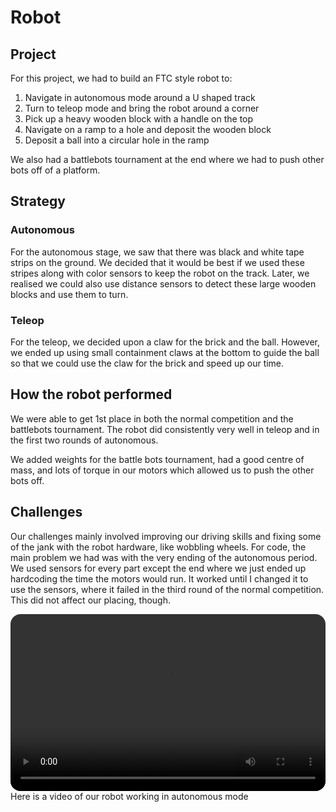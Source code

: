 # Robot

## Project

For this project, we had to build an FTC style robot to:
1. Navigate in autonomous mode around a U shaped track
2. Turn to teleop mode and bring the robot around a corner
3. Pick up a heavy wooden block with a handle on the top
4. Navigate on a ramp to a hole and deposit the wooden block
5. Deposit a ball into a circular hole in the ramp

We also had a battlebots tournament at the end where we had to push other bots off of a platform.

## Strategy

### Autonomous
For the autonomous stage, we saw that there was black and white tape strips on the ground. We decided that it would be best if we used these stripes along with color sensors to keep the robot on the track. Later, we realised we could also use distance sensors to detect these large wooden blocks and use them to turn.

### Teleop
For the teleop, we decided upon a claw for the brick and the ball. However, we ended up using small containment claws at the bottom to guide the ball so that we could use the claw for the brick and speed up our time.

## How the robot performed

We were able to get 1st place in both the normal competition and the battlebots tournament. The robot did consistently very well in teleop and in the first two rounds of autonomous. 

We added weights for the battle bots tournament, had a good centre of mass, and lots of torque in our motors which allowed us to push the other bots off.

## Challenges

Our challenges mainly involved improving our driving skills and fixing some of the jank with the robot hardware, like wobbling wheels. For code, the main problem we had was with the very ending of the autonomous period. We used sensors for every part except the end where we just ended up hardcoding the time the motors would run. It worked until I changed it to use the sensors, where it failed in the third round of the normal competition. This did not affect our placing, though.

<div style="position: relative; width: 100%; padding-top: 56.25%;">
  <video
    src="https://github.com/normalday843812/engineering-portfolio/raw/refs/heads/main/projects/robotics/videos/robot-operating.mp4"
    style="position: absolute; top: 0; left: 0; width: 100%; height: 100%; border-radius: 16px;"
    controls
  ></video>
</div>
Here is a video of our robot working in autonomous mode